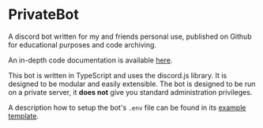 # PrivateBot
A discord bot written for my and friends personal use, published on Github for educational purposes and code archiving.

An in-depth code documentation is available [here](./docs).

This bot is written in TypeScript and uses the discord.js library. It is designed to be modular and easily extensible. The bot is designed to be run on a private server, it **does not** give you standard administration privileges.

A description how to setup the bot's `.env` file can be found in its [example template](./docs/.env.example).
